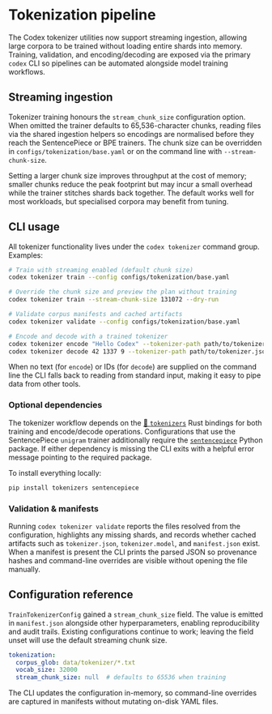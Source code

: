 # Tokenization pipeline

The Codex tokenizer utilities now support streaming ingestion, allowing large
corpora to be trained without loading entire shards into memory. Training,
validation, and encoding/decoding are exposed via the primary `codex` CLI so
pipelines can be automated alongside model training workflows.

## Streaming ingestion

Tokenizer training honours the `stream_chunk_size` configuration option. When
omitted the trainer defaults to 65,536-character chunks, reading files via the
shared ingestion helpers so encodings are normalised before they reach the
SentencePiece or BPE trainers. The chunk size can be overridden in
`configs/tokenization/base.yaml` or on the command line with
`--stream-chunk-size`.

Setting a larger chunk size improves throughput at the cost of memory; smaller
chunks reduce the peak footprint but may incur a small overhead while the
trainer stitches shards back together. The default works well for most
workloads, but specialised corpora may benefit from tuning.

## CLI usage

All tokenizer functionality lives under the `codex tokenizer` command group.
Examples:

```bash
# Train with streaming enabled (default chunk size)
codex tokenizer train --config configs/tokenization/base.yaml

# Override the chunk size and preview the plan without training
codex tokenizer train --stream-chunk-size 131072 --dry-run

# Validate corpus manifests and cached artifacts
codex tokenizer validate --config configs/tokenization/base.yaml

# Encode and decode with a trained tokenizer
codex tokenizer encode "Hello Codex" --tokenizer-path path/to/tokenizer.json
codex tokenizer decode 42 1337 9 --tokenizer-path path/to/tokenizer.json
```

When no text (for `encode`) or IDs (for `decode`) are supplied on the command
line the CLI falls back to reading from standard input, making it easy to pipe
data from other tools.

### Optional dependencies

The tokenizer workflow depends on the [🤗 `tokenizers`](https://github.com/huggingface/tokenizers)
Rust bindings for both training and encode/decode operations. Configurations that
use the SentencePiece `unigram` trainer additionally require the
[`sentencepiece`](https://github.com/google/sentencepiece) Python package. If either
dependency is missing the CLI exits with a helpful error message pointing to the
required package.

To install everything locally:

```bash
pip install tokenizers sentencepiece
```

### Validation & manifests

Running `codex tokenizer validate` reports the files resolved from the
configuration, highlights any missing shards, and records whether cached
artifacts such as `tokenizer.json`, `tokenizer.model`, and `manifest.json` exist.
When a manifest is present the CLI prints the parsed JSON so provenance hashes
and command-line overrides are visible without opening the file manually.

## Configuration reference

`TrainTokenizerConfig` gained a `stream_chunk_size` field. The value is emitted
in `manifest.json` alongside other hyperparameters, enabling reproducibility and
audit trails. Existing configurations continue to work; leaving the field unset
will use the default streaming chunk size.

```yaml
tokenization:
  corpus_glob: data/tokenizer/*.txt
  vocab_size: 32000
  stream_chunk_size: null  # defaults to 65536 when training
```

The CLI updates the configuration in-memory, so command-line overrides are
captured in manifests without mutating on-disk YAML files.
